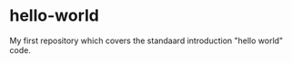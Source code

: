 hello-world
===========

My first repository which covers the standaard introduction "hello world" code.

